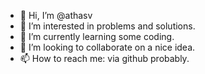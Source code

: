 - 👋 Hi, I’m @athasv
- 👀 I’m interested in problems and solutions.
- 🌱 I’m currently learning some coding.
- 💞️ I’m looking to collaborate on a nice idea.
- 📫 How to reach me: via github probably.
